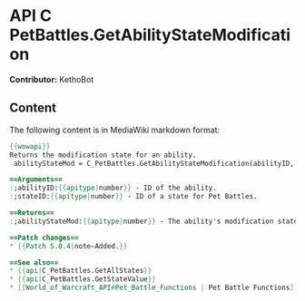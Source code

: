 # API C PetBattles.GetAbilityStateModification

**Contributor:** KethoBot

## Content

The following content is in MediaWiki markdown format:

```mediawiki
{{wowapi}}
Returns the modification state for an ability.
 abilityStateMod = C_PetBattles.GetAbilityStateModification(abilityID, stateID)

==Arguments==
:;abilityID:{{apitype|number}} - ID of the ability.
:;stateID:{{apitype|number}} - ID of a state for Pet Battles.

==Returns==
:;abilityStateMod:{{apitype|number}} - The ability's modification state.

==Patch changes==
* {{Patch 5.0.4|note=Added.}}

==See also==
* {{api|C_PetBattles.GetAllStates}}
* {{api|C_PetBattles.GetStateValue}}
* [[World_of_Warcraft_API#Pet_Battle_Functions | Pet Battle Functions]]
```